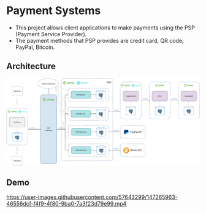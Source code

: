 # Payment Systems

* This project allows client applications to make payments using the PSP (Payment Service Provider).<br />
* The payment methods that PSP provides are credit card, QR code, PayPal, Bitcoin.

## Architecture

<img src="systems-architecture/SEP-system-architecture.jpg" />

## Demo



https://user-images.githubusercontent.com/57643299/147265963-46556dcf-f4f9-4f80-9ba0-7a3f23d79e99.mp4

